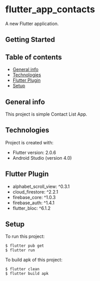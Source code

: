 # flutter_app_contacts

A new Flutter application.

## Getting Started

## Table of contents
* [General info](#general-info)
* [Technologies](#technologies)
* [Flutter Plugin](#plugin)
* [Setup](#setup)

## General info
This project is simple Contact List App.

## Technologies
Project is created with:
* Flutter version: 2.0.6
* Android Studio (version 4.0)

## Flutter Plugin
* alphabet_scroll_view: ^0.3.1
* cloud_firestore: ^2.2.1
* firebase_core: ^1.0.3
* firebase_auth: ^1.4.1
* flutter_bloc: ^6.1.2

## Setup
To run this project:

```
$ flutter pub get
$ flutter run
```

To build apk of this project:

```
$ flutter clean
$ flutter build apk
```


